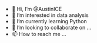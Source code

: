 - 👋 Hi, I’m @AustinICE
- 👀 I’m interested in data analysis
- 🌱 I’m currently learning Python
- 💞️ I’m looking to collaborate on ...
- 📫 How to reach me ...

<!---
AustinICE/AustinICE is a ✨ special ✨ repository because its `README.md` (this file) appears on your GitHub profile.
You can click the Preview link to take a look at your changes.
--->
